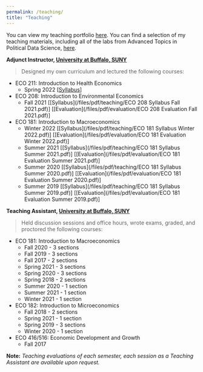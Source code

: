 ```yaml
---
permalink: /teaching/
title: "Teaching"
---
```


You can view my teaching portfolio [here](/files/pdf/teaching/Portfolio.pdf).
You can find a selection of my teaching materials, including all of the labs
from Advanced Topics in Political Data Science, [here](/teaching-materials).

**Adjunct Instructor, [University at Buffalo, SUNY](https://arts-sciences.buffalo.edu/economics.html)**  
> Designed my own curriculum and lectured the following courses: 

 - ECO 211: Introduction to Health Economics 
     - Spring 2022 [[Syllabus](/files/pdf/teaching/.pdf)]
 - ECO 208: Introduction to Environmental Economics 
     - Fall 2021 [[Syllabus](/files/pdf/teaching/ECO 208 Syllabus Fall 2021.pdf)] [[Evaluation](/files/pdf/evaluation/ECO 208 Evaluation Fall 2021.pdf)]
 - ECO 181: Introduction to Macroeconomics 
     - Winter 2022 [[Syllabus](/files/pdf/teaching/ECO 181 Syllabus Winter 2022.pdf)] [[Evaluation](/files/pdf/evaluation/ECO 181 Evaluation Winter 2022.pdf)]
     - Summer 2021 [[Syllabus](/files/pdf/teaching/ECO 181 Syllabus Summer 2021.pdf)] [[Evaluation](/files/pdf/evaluation/ECO 181 Evaluation Summer 2021.pdf)]
     - Summer 2020 [[Syllabus](/files/pdf/teaching/ECO 181 Syllabus Summer 2020.pdf)] [[Evaluation](/files/pdf/evaluation/ECO 181 Evaluation Summer 2020.pdf)]
     - Summer 2019 [[Syllabus](/files/pdf/teaching/ECO 181 Syllabus Summer 2019.pdf)] [[Evaluation](/files/pdf/evaluation/ECO 181 Evaluation Summer 2019.pdf)]

**Teaching Assistant, [University at Buffalo, SUNY](https://arts-sciences.buffalo.edu/economics.html)**  
> Held discussion sessions and office hours, wrote exams, graded, and proctored the following courses:  


 - ECO 181: Introduction to Macroeconomics 
     - Fall 2020 - 3 sections
     - Fall 2019 - 3 sections
     - Fall 2017 - 2 sections
     - Spring 2021 - 3 sections
     - Spring 2020 - 3 sections
     - Spring 2018 - 2 sections
     - Summer 2020 - 1 section
     - Summer 2021 - 1 section
     - Winter 2021 - 1 section
 - ECO 182: Introduction to Microeconomics 
     - Fall 2018 - 2 sections
     - Spring 2021 - 1 section
     - Spring 2019 - 3 sections
     - Winter 2020 - 1 section
 - ECO 416/516: Economic Development and Growth 
     - Fall 2017

**Note:** *Teaching evaluations of each semester, each session as a Teaching Assistant are available upon request.*

